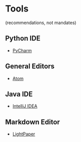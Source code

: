 Tools
====

(recommendations, not mandates)

Python IDE
---------------
* [PyCharm](https://www.jetbrains.com/pycharm/)

General Editors
---------------------
* [Atom](https://atom.io/)

Java IDE
------------
* [IntelliJ IDEA](https://www.jetbrains.com/idea/)

Markdown Editor
----------------------
* [LightPaper](http://www.ashokgelal.com/lightpaper-for-mac/)